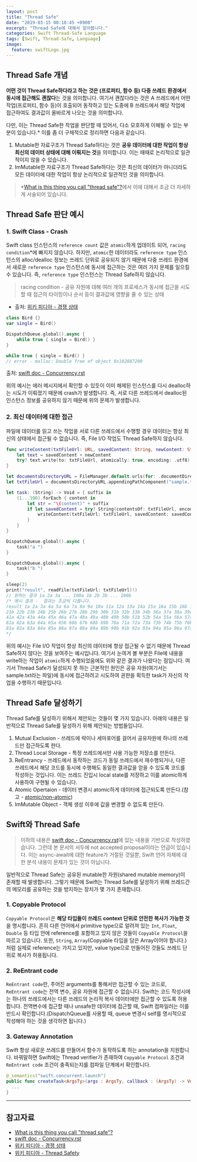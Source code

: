 ```yaml
---
layout: post
title: "Thread Safe"
date: "2019-03-15 00:10:45 +0900"
excerpt: "Thread Safe에 대해서 알아봅니다."
categories: Swift Thread-Safe Language
tags: [Swift, Thread-Safe, Language]
image:
  feature: swiftLogo.jpg
---
```


## Thread Safe 개념

**어떤 것이 Thread Safe하다라고 하는 것은 (프로퍼티, 함수 등) 다중 쓰레드 환경에서 동시에 접근해도 괜찮다**는 것을 의미합니다. 여기서 괜찮다라는 것은 A 쓰레드에서 어떤 작업(프로퍼티, 함수 등)이 호출되어 동작하고 있는 도중에 B 쓰레드에서 해당 작업에 접근하여도 결과값이 올바르게 나오는 것을 의미합니다.

다만, 이는 Thread Safe한 작업을 판단할 때 있어서, 다소 모호하게 이해될 수 있는 부분이 있습니다.* 이를 좀 더 구체적으로 정리하면 다음과 같습니다.

1. Mutable한 자료구조가 Thread Safe하다는 것은 **공유 데이터에 대한 작업이 항상 최신의 데이터 상태에 대해 이뤄지는 것**을 의미합니다. 이는 때때로 논리적으로 일관적이지 않을 수 있습니다.
2. ImMutable한 자료구조가 Thread Safe하다는 것은 최신의 데이터가 아니더라도 모든 데이터에 대한 작업이 항상 논리적으로 일관적인 것을 의미합니다.

> *[What is this thing you call "thread safe"?](https://blogs.msdn.microsoft.com/ericlippert/2009/10/19/what-is-this-thing-you-call-thread-safe/)에서 이에 대해서 조금 더 자세하게 서술되어 있습니다.

## Thread Safe 판단 예시

### 1. Swift Class - Crash

 Swift class 인스턴스의 `reference count` 값은 `atomic`하게 업데이트 되어, `racing condition`*에 빠지지 않습니다. 하지만, `atomic`한 데이터라도 `reference type` 인스턴스의 alloc/dealloc 정보는 쓰레드 단위로 공유되지 않기 때문에 다중 쓰레드 환경에서 새로운 `reference type` 인스턴스에 동시에 접근하는 것은 여러 가지 문제를 일으킬 수 있습니다. 즉, `reference type` 인스턴스는 Thread Safe하지 않습니다.

> racing condition - 공유 자원에 대해 여러 개의 프로세스가 동시에 접근을 시도할 때 접근의 타이밍이나 순서 등이 결과값에 영향을 줄 수 있는 상태

* 출처: [위키 피디아 - 경쟁 상태](https://ko.wikipedia.org/wiki/경쟁_상태)

```swift
class Bird {}
var single = Bird()

DispatchQueue.global().async {
    while true { single = Bird() }
}

while true { single = Bird() }
// error - malloc: Double free of object 0x102887200
```

출처: [swift doc - Concurrency.rst](https://github.com/apple/swift/blob/master/docs/proposals/Concurrency.rst)

위의 예시는 에러 메시지에서 확인할 수 있듯이 이미 해제된 인스턴스를 다시 dealloc하는 시도가 이뤄졌기 때문에 crash가 발생합니다. 즉, 서로 다른 쓰레드에서 dealloc된 인스턴스 정보를 공유하지 않기 때문에 위의 문제가 발생합니다.

### 2. 최신 데이터에 대한 접근

파일에 데이터를 읽고 쓰는 작업을 서로 다른 쓰레드에서 수행할 경우 데이터는 항상 최신의 상태에서 접근될 수 없습니다. 즉, File I/O 작업도 Thread Safe하지 않습니다.

```swift
func writeContent(txtFileUrl: URL, savedContent: String, newContent: String) {
    let text = savedContent + newContent
    try? text.write(to: txtFileUrl, atomically: true, encoding: .utf8)
}

let documentsDirectoryURL = FileManager.default.urls(for: .documentDirectory, in: .userDomainMask).first!
let txtFileUrl = documentsDirectoryURL.appendingPathComponent("sample.txt")

let task: (String) -> Void = { suffix in
    (1...100).forEach { content in
        let str = "\(content)" + suffix
        if let savedContent = try? String(contentsOf: txtFileUrl, encoding: .utf8) {
            writeContent(txtFileUrl: txtFileUrl, savedContent: savedContent, newContent: str)
        }
    }
}

DispatchQueue.global().async {
    task("a ")
}

DispatchQueue.global().async {
    task("b ")
}

sleep(2)
print("result", readFile(txtFileUrl: txtFileUrl)!)
// 원하는 결과 1a 2a 3a ... 100a 1b 2b 3b ... 100b
/* 예시 결과 -  결과는 조금씩 다릅니다.
result 1a 2a 3a 4a 5a 6a 7a 8a 9a 10a 11a 12a 13a 14a 15a 16a 15b 16b 17b 18b 19b 20b 
21b 22b 23b 24b 25b 26b 27b 28b 29b 30b 31b 32b 33b 34b 36a 37a 38a 39a 40a 
41a 42a 43a 44a 45a 46a 47a 48a 49a 48b 49b 50b 51b 52b 54a 55a 56a 57a 58a 59a 60a 
61a 62a 63a 64a 65a 65b 66b 67b 68b 69b 70a 71a 72a 73a 73b 74b 75b 76b 77a 78a 79a 80a 
81a 82a 83a 84a 85a 86a 87a 88a 89a 89b 90b 91b 92a 93a 94a 95a 96a 97a 98a 99a 100a 100b 
*/
```

위의 예시는 File I/O 작업이 항상 최신의 데이터에 항상 접근될 수 없기 때문에 Thread Safe하지 않다는 것을 보여주는 예시입니다. 여기서 눈여겨 볼 부분은 File에 내용을 write하는 작업이 `atomic`하게 수행되었음에도 위와 같은 결과가 나왔다는 점입니다. 여기서 Thread Safe가 달성되지 못 하는 근본적인 원인은 공유 자원(여기서는 sample.txt라는 파일)에 동시에 접근하려고 시도하여 권한을 획득한 task가 자신의 작업을 수행하기 때문입니다.

## Thread Safe 달성하기

Thread Safe를 달성하기 위해서 제안되는 것들이 몇 가지 있습니다. 아래의 내용은 일반적으로 Thread Safe를 달성하기 위해 제안되는 방법들입니다.

1. Mutual Exclusion - 쓰레드에 락이나 세마포어를 걸어서 공유자원에 하나의 쓰레드만 접근하도록 한다.
2. Thread Local Storage - 특정 쓰레드에서만 사용 가능한 저장소를 만든다.
3. ReEntrancy - 쓰레드에서 동작하는 코드가 동일 쓰레드에서 재수행되거나, 다른 쓰레드에서 해당 코드를 동시에 수행해도 동일한 결과값을 얻을 수 있도록 코드를 작성하는 것입니다. 이는 쓰레드 진입시 local state를 저장하고 이를 atomic하게 사용하여 구현될 수 있습니다.
4. Atomic Opertaion - 데이터 변경시 atomic하게 데이터에 접근되도록 만든다.(참고 - [atomic/non-atomic](https://hcn1519.github.io/articles/2019-03/atomic))
5. ImMutable Object - 객체 생성 이후에 값을 변경할 수 없도록 만든다.

## Swift와 Thread Safe

> 이하의 내용은 [swift doc - Concurrency.rst](https://github.com/apple/swift/blob/master/docs/proposals/Concurrency.rst)에 있는 내용을 기반으로 작성하였습니다. 그런데 본 문서의 서두에 not accepted proposal이라는 언급이 있습니다. 이는 async-await에 대한 feature가 거절된 것일뿐, Swift 언어 자체에 대한 분석 내용이 문제가 있는 것이 아닙니다.

일반적으로 Thread Safe는 공유된 mutable한 자원(shared mutable memory)이 존재할 때 발생합니다. 그렇기 때문에 Swift는 Thread Safe를 달성하기 위해 쓰레드간의 메모리를 공유하는 것을 방지하는 장치가 몇 가지 존재합니다.

### 1. Copyable Protocol

`Copyable Protocol`은 **해당 타입들이 쓰레드 context 단위로 안전한 복사가 가능한 것**을 명시합니다. 흔히 다른 언어에서 primitive type으로 알려져 있는 `Int`, `Float`, `Double` 등 타입 안에 reference를 포함하고 있지 않은 것들이 `Copyable Protocol`을 따르고 있습니다. 또한, `String`, `Array`(Copyable 타입을 담은 Array이어야 합니다.)처럼 실제로 reference는 가지고 있지만, value type으로 만들어진 것들도 쓰레드 단위로 복사가 허용됩니다.

### 2. ReEntrant code

`ReEntrant code`란, 주어진 arguments를 통해서만 접근할 수 있는 코드로, `ReEntrant code`는 전역 변수, 공유 자원에 접근할 수 없습니다. Swift는 코드 작성시에는 하나의 쓰레드에서는 다른 쓰레드의 논리적 복사 데이터에만 접근할 수 있도록 허용합니다. 전역변수에 접근할 때나 unsafe한 데이터에 접근할 때, Swift 컴파일러는 이를 반드시 확인합니다.(DispatchQueue를 사용할 때, queue 변경시 self를 명시적으로 작성해야 하는 것을 생각하면 됩니다.)

### 3. Gateway Annotation

Swift 항상 새로운 쓰레드를 만들어서 함수가 동작하도록 하는 annotation을 지원합니다. 바꿔말하면 Swift에는 Thread verifier가 존재하여 `Copyable Protocol` 조건과 `ReEntrant code` 조건이 충족되는지를 컴파일 단계에서 확인합니다.

```swift
@_semantics("swift.concurrent.launch")
public func createTask<ArgsTy>(args : ArgsTy, callback : (ArgsTy) -> Void) {
  ...
}
```

---

## 참고자료

* [What is this thing you call "thread safe"?](https://blogs.msdn.microsoft.com/ericlippert/2009/10/19/what-is-this-thing-you-call-thread-safe/)
* [swift doc - Concurrency.rst](https://github.com/apple/swift/blob/master/docs/proposals/Concurrency.rst)
* [위키 피디아 - 경쟁 상태](https://ko.wikipedia.org/wiki/경쟁_상태)
* [위키 피디아 - Thread Safety](https://en.wikipedia.org/wiki/Thread_safety)